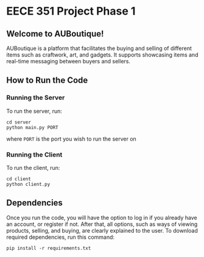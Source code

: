 

# EECE 351 Project Phase 1

## Welcome to AUBoutique!

AUBoutique is a platform that facilitates the buying and selling of different items such as craftwork, art, and gadgets. It supports showcasing items and real-time messaging between buyers and sellers.
	
## How to Run the Code

### Running the Server
To run the server, run:
		
	cd server
	python main.py PORT
where `PORT` is the port you wish to run the server on
		
### Running the Client
To run the client, run:
		
	cd client
	python client.py
		
## Dependencies

Once you run the code, you will have the option to log in if you already have an account, or register if not. After that, all options, such as ways of viewing products, selling, and buying, are clearly explained to the user. To download required dependencies, run this command:

	pip install -r requirements.txt